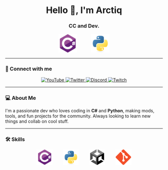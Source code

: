 <h1 align="center">Hello 👋, I'm Arctiq</h1>
<h3 align="center">CC and Dev.</h3>

<p align="center">
  <img src="https://raw.githubusercontent.com/devicons/devicon/master/icons/csharp/csharp-original.svg" alt="C#" width="60" height="60" style="margin: 0 20px;"/>
  <img src="https://raw.githubusercontent.com/devicons/devicon/master/icons/python/python-original.svg" alt="Python" width="60" height="60" style="margin: 0 20px;"/>
</p>

---

### 🔗 Connect with me
<p align="center">
  <a href="https://www.youtube.com/@yourchannel" target="_blank">
    <img src="https://img.shields.io/badge/YouTube-red?style=for-the-badge&logo=youtube&logoColor=white" alt="YouTube"/>
  </a>
  <a href="https://twitter.com/yourhandle" target="_blank">
    <img src="https://img.shields.io/badge/Twitter-blue?style=for-the-badge&logo=twitter&logoColor=white" alt="Twitter"/>
  </a>
  <a href="https://discord.gg/yourdiscord" target="_blank">
    <img src="https://img.shields.io/badge/Discord-7289DA?style=for-the-badge&logo=discord&logoColor=white" alt="Discord"/>
  </a>
  <a href="https://www.twitch.tv/yourtwitch" target="_blank">
    <img src="https://img.shields.io/badge/Twitch-purple?style=for-the-badge&logo=twitch&logoColor=white" alt="Twitch"/>
  </a>
</p>

---

### 💻 About Me
I'm a passionate dev who loves coding in **C#** and **Python**, making mods, tools, and fun projects for the community. Always looking to learn new things and collab on cool stuff.  

---

### 🛠️ Skills
<p align="center">
  <img src="https://raw.githubusercontent.com/devicons/devicon/master/icons/csharp/csharp-original.svg" alt="C#" width="50" height="50" style="margin: 0 15px;"/>
  <img src="https://raw.githubusercontent.com/devicons/devicon/master/icons/python/python-original.svg" alt="Python" width="50" height="50" style="margin: 0 15px;"/>
  <img src="https://raw.githubusercontent.com/devicons/devicon/master/icons/unity/unity-original.svg" alt="Unity" width="50" height="50" style="margin: 0 15px;"/>
  <img src="https://raw.githubusercontent.com/devicons/devicon/master/icons/git/git-original.svg" alt="Git" width="50" height="50" style="margin: 0 15px;"/>
</p>
